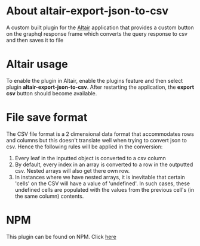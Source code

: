 # About altair-export-json-to-csv
A custom built plugin for the [Altair](https://github.com/imolorhe/altair) application that provides a custom button on the graphql response frame  which converts the query response to csv and then saves it to file

# Altair usage

To enable the plugin in Altair, enable the plugins feature and then select plugin __altair-export-json-to-csv__. After restarting the application, the __export csv__ button should become available.

# File save format

The CSV file format is a 2 dimensional data format that accommodates rows and columns but this doesn't translate well when trying to convert json to csv. Hence the following rules will be applied in  the conversion:

 1. Every leaf in the inputted object is converted to a csv column
 2. By default, every index in an array is converted to a row in the outputted csv. Nested arrays will also get there own row.
 3. In instances where we have nested arrays, it is inevitable that certain 'cells' on the CSV will have a value of 'undefined'. In such cases, these undefined cells are populated with the values from the previous cell's (in the same column) contents.

# NPM

This plugin can be found on NPM. Click [here](https://www.npmjs.com/package/altair-graphql-plugin-export-to-csv)


